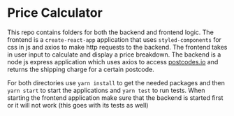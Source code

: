 # Price Calculator

This repo contains folders for both the backend and frontend logic. The frontend is a `create-react-app` application that uses `styled-components` for css in js and axios to make http requests to the backend. The frontend takes in user input to calculate and display a price breakdown. The backend is a node js express application which uses axios to access [postcodes.io](https://postcodes.io/) and returns the shipping charge for a certain postcode. 

For both directories use `yarn install` to get the needed packages and then `yarn start` to start the applications and `yarn test` to run tests. When starting the frontend application make sure that the backend is started first or it will not work (this goes with its tests as well) 
